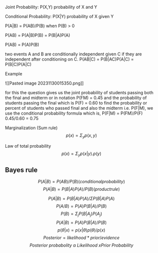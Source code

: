 Joint Probability:
P(X,Y) 
probability of X and Y

Conditional Probability:
P(X|Y)
probability of X given Y

P(A|B) = P(AB)/P(B) when P(B) > 0

P(AB) = P(A|B)P(B) = P(B|A)P(A)

P(AB) = P(A)P(B)

two events A and B are conditionally independent given C if they are independent after conditioning on C. 
P(AB|C) = P(B|AC)P(A|C) = P(B|C)P(A|C)

Example 


![[Pasted image 20231130015350.png]]

for this the question gives us the joint probability of students passing both the final and midterm or in notation P(FM) = 0.45
and the probability of students passing the final which is P(F) = 0.60
to find the probability or percent of students who passed final and also the midterm i.e. 
P(F|M), we use the conditional probability formula which is, P(F|M) = P(FM)/P(F)
0.45/0.60 = 0.75

Marginalization (Sum rule)
$$p(x) = \Sigma_y p(x,y)$$

Law of total probability
$$p(x) = \Sigma_y p(x|y).p(y)$$

## Bayes rule 

$$P(A|B) = P(AB)/P(B) (conditional probability)$$
 $$P(A|B) = P(B|A)P(A)/P(B)  (product rule)$$
 
$$ P(A|B) = P(B|A)P(A)/\Sigma P(B|A)P(A)$$
$$P(A/B) = P(A)P(B|A)/P(B)$$
$$P(B) = \Sigma_j P(B|A_j)P(A_j)$$
$$P(A|B) = P(A)P(B|A)/P(B)$$
$$p(\theta|x) = p(x|\theta)p(\theta)/p(x)$$
$$Posterior = likelihood * prior/evidence$$ $$Posterior\ probabolity\ \alpha\ Likelihood\ x Prior\ Probability$$

